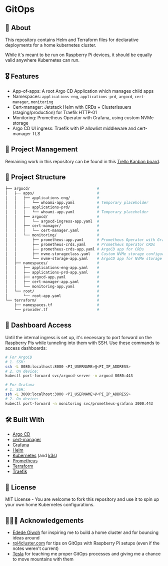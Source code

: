 # GitOps

## 🔎 About

This repository contains Helm and Terraform files for declarative deployments for a home kubernetes cluster.

While it's meant to be run on Raspberry Pi devices, it should be equally valid anywhere Kubernetes can run.

## 🎖️ Features

- App-of-apps: A root Argo CD Application which manages child apps
- Namespaces: `applications-eng`, `applications-prd`, `argocd`, `cert-manager`, `monitoring`
- Cert-manager: Jetstack Helm with CRDs + ClusterIssuers (staging/production) for Traefik HTTP-01
- Monitoring: Prometheus Operator with Grafana, using custom NVMe storage
- Argo CD UI ingress: Traefik with IP allowlist middleware and cert-manager TLS

## 🧱 Project Management

Remaining work in this repository can be found in this [Trello Kanban board](https://trello.com/b/HOJMq7WP/gitops).

## 📁 Project Structure

```basH
├── argocd/                              #
│   ├── apps/                            #
│   │   ├── applications-eng/            #
│   │   │   └── whoami-app.yaml          # Temporary placeholder
│   │   ├── applications-prd/            #
│   │   │   └── whoami-app.yaml          # Temporary placeholder
│   │   ├── argocd/                      #
│   │   │   └── argocd-ingress-app.yaml  #
│   │   ├── cert-manager/                #
│   │   │   └── cert-manager.yaml        #
│   │   └── monitoring/                  #
│   │       ├── prometheus-app.yaml      # Prometheus Operator with Grafana
│   │       ├── prometheus-crds.yaml     # Prometheus Operator CRDs
│   │       ├── prometheus-crds-app.yaml # ArgoCD app for CRDs
│   │       ├── nvme-storageclass.yaml   # Custom NVMe storage configuration
│   │       └── nvme-storage-app.yaml    # ArgoCD app for NVMe storage
│   ├── namespaces/                      #
│   │   ├── applications-eng-app.yaml    #
│   │   ├── applications-prd-app.yaml    #
│   │   ├── argocd-app.yaml              #
│   │   ├── cert-manager-app.yaml        #
│   │   └── monitoring-app.yaml          #
│   └── root/                            #
│       └── root-app.yaml                #
└── terraform/                           #
    ├── namespaces.tf                    #
    └── provider.tf                      #
```

## 🧐 Dashboard Access

Until the internal ingress is set up, it's necessary to port forward on the Raspberry Pis while tunneling into them with SSH. Use these commands to access dashboards:

```bash
# For ArgoCD
# 1. SSH:
ssh -L 8080:localhost:8080 <PI_USERNAME>@<PI_IP_ADDRESS>
# 2. On device:
kubectl port-forward svc/argocd-server -n argocd 8080:443

# For Grafana
# 1. SSH:
ssh -L 3000:localhost:3000 <PI_USERNAME>@<PI_IP_ADDRESS>
# 2. On device:
kubectl port-forward -n monitoring svc/prometheus-grafana 3000:443
```

## 🛠️ Built With

- [Argo CD](https://argo-cd.readthedocs.io/en/stable/)
- [cert-manager](https://cert-manager.io/)
- [Grafana](https://grafana.com/)
- [Helm](https://helm.sh/docs/)
- [Kubernetes](https://kubernetes.io/) (and [k3s](https://k3s.io/))
- [Prometheus](https://prometheus.io/)
- [Terraform](https://developer.hashicorp.com/terraform)
- [Traefik](https://traefik.io/traefik)

## 📄 License

MIT License - You are welcome to fork this repository and use it to spin up your own home Kubernetes configurations.

## 🙇🏻‍♂️ Acknowledgements

- [Edede Oiwoh](https://github.com/ededejr) for inspiring me to build a home cluster and for bouncing ideas around
- [rpi4cluster.com](https://rpi4cluster.com/) for tips on GitOps with Raspberry Pi setups (even if the notes weren't current)
- [Tesla](https://www.tesla.com/) for teaching me proper GitOps processes and giving me a chance to move mountains with them
